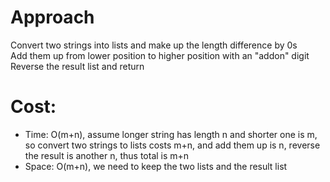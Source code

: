 # Approach
Convert two strings into lists and make up the length difference by 0s  
Add them up from lower position to  higher position  with an "addon" digit  
Reverse the result list and return 

# Cost:
- Time: O(m+n), assume longer string has length n and shorter one is m, so convert two strings to lists costs m+n, and add them up is n, reverse the result is another n, thus total is m+n
- Space: O(m+n), we need to keep the two lists and the result list 